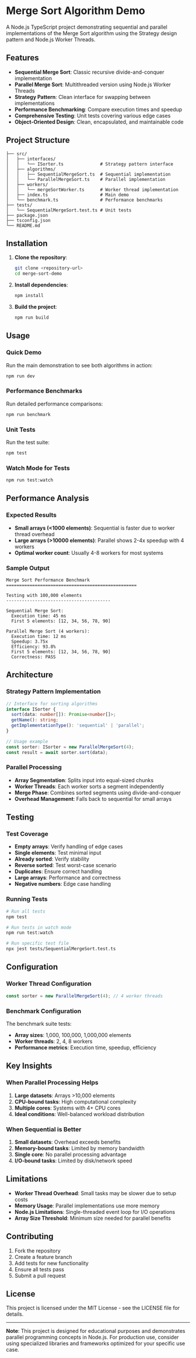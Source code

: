 # Merge Sort Algorithm Demo

A Node.js TypeScript project demonstrating sequential and parallel implementations of the Merge Sort algorithm using the Strategy design pattern and Node.js Worker Threads.

## Features

- **Sequential Merge Sort**: Classic recursive divide-and-conquer implementation
- **Parallel Merge Sort**: Multithreaded version using Node.js Worker Threads
- **Strategy Pattern**: Clean interface for swapping between implementations
- **Performance Benchmarking**: Compare execution times and speedup
- **Comprehensive Testing**: Unit tests covering various edge cases
- **Object-Oriented Design**: Clean, encapsulated, and maintainable code

## Project Structure

```
├── src/
│   ├── interfaces/
│   │   └── ISorter.ts              # Strategy pattern interface
│   ├── algorithms/
│   │   ├── SequentialMergeSort.ts  # Sequential implementation
│   │   └── ParallelMergeSort.ts    # Parallel implementation
│   ├── workers/
│   │   └── mergeSortWorker.ts      # Worker thread implementation
│   ├── index.ts                    # Main demo
│   └── benchmark.ts                # Performance benchmarks
├── tests/
│   └── SequentialMergeSort.test.ts # Unit tests
├── package.json
├── tsconfig.json
└── README.md
```

## Installation

1. **Clone the repository**:
   ```bash
   git clone <repository-url>
   cd merge-sort-demo
   ```

2. **Install dependencies**:
   ```bash
   npm install
   ```

3. **Build the project**:
   ```bash
   npm run build
   ```

## Usage

### Quick Demo
Run the main demonstration to see both algorithms in action:
```bash
npm run dev
```

### Performance Benchmarks
Run detailed performance comparisons:
```bash
npm run benchmark
```

### Unit Tests
Run the test suite:
```bash
npm test
```

### Watch Mode for Tests
```bash
npm run test:watch
```

## Performance Analysis

### Expected Results
- **Small arrays (<1000 elements)**: Sequential is faster due to worker thread overhead
- **Large arrays (>10000 elements)**: Parallel shows 2-4x speedup with 4 workers
- **Optimal worker count**: Usually 4-8 workers for most systems

### Sample Output
```
Merge Sort Performance Benchmark
==================================================

Testing with 100,000 elements
----------------------------------------

Sequential Merge Sort:
  Execution time: 45 ms
  First 5 elements: [12, 34, 56, 78, 90]

Parallel Merge Sort (4 workers):
  Execution time: 12 ms
  Speedup: 3.75x
  Efficiency: 93.8%
  First 5 elements: [12, 34, 56, 78, 90]
  Correctness: PASS
```

## Architecture

### Strategy Pattern Implementation
```typescript
// Interface for sorting algorithms
interface ISorter {
  sort(data: number[]): Promise<number[]>;
  getName(): string;
  getImplementationType(): 'sequential' | 'parallel';
}

// Usage example
const sorter: ISorter = new ParallelMergeSort(4);
const result = await sorter.sort(data);
```

### Parallel Processing
- **Array Segmentation**: Splits input into equal-sized chunks
- **Worker Threads**: Each worker sorts a segment independently
- **Merge Phase**: Combines sorted segments using divide-and-conquer
- **Overhead Management**: Falls back to sequential for small arrays

## Testing

### Test Coverage
- **Empty arrays**: Verify handling of edge cases
- **Single elements**: Test minimal input
- **Already sorted**: Verify stability
- **Reverse sorted**: Test worst-case scenario
- **Duplicates**: Ensure correct handling
- **Large arrays**: Performance and correctness
- **Negative numbers**: Edge case handling

### Running Tests
```bash
# Run all tests
npm test

# Run tests in watch mode
npm run test:watch

# Run specific test file
npx jest tests/SequentialMergeSort.test.ts
```

## Configuration

### Worker Thread Configuration
```typescript
const sorter = new ParallelMergeSort(4); // 4 worker threads
```

### Benchmark Configuration
The benchmark suite tests:
- **Array sizes**: 1,000, 100,000, 1,000,000 elements
- **Worker threads**: 2, 4, 8 workers
- **Performance metrics**: Execution time, speedup, efficiency

## Key Insights

### When Parallel Processing Helps
1. **Large datasets**: Arrays >10,000 elements
2. **CPU-bound tasks**: High computational complexity
3. **Multiple cores**: Systems with 4+ CPU cores
4. **Ideal conditions**: Well-balanced workload distribution

### When Sequential is Better
1. **Small datasets**: Overhead exceeds benefits
2. **Memory-bound tasks**: Limited by memory bandwidth
3. **Single core**: No parallel processing advantage
4. **I/O-bound tasks**: Limited by disk/network speed

## Limitations

- **Worker Thread Overhead**: Small tasks may be slower due to setup costs
- **Memory Usage**: Parallel implementations use more memory
- **Node.js Limitations**: Single-threaded event loop for I/O operations
- **Array Size Threshold**: Minimum size needed for parallel benefits

## Contributing

1. Fork the repository
2. Create a feature branch
3. Add tests for new functionality
4. Ensure all tests pass
5. Submit a pull request

## License

This project is licensed under the MIT License - see the LICENSE file for details.

---

**Note**: This project is designed for educational purposes and demonstrates parallel programming concepts in Node.js. For production use, consider using specialized libraries and frameworks optimized for your specific use case. 
